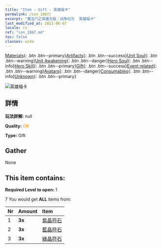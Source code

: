 ```yaml
---
title: "Item - Gift - 英雄福卡"
permalink: /con_1867/
excerpt: "魔法门之英雄无敌：战争纪元  英雄福卡"
last_modified_at: 2021-06-07
locale: cn
ref: "con_1867.md"
toc: false
classes: wide
---
```

 [Materials](/ItemsCN/){: .btn .btn--primary}[Artifacts](/ItemsCN/Artifacts/){: .btn .btn--success}[Unit Soul](/ItemsCN/UnitSoul/){: .btn .btn--warning}[Unit Awakening](/ItemsCN/UnitAwakening/){: .btn .btn--danger}[Hero Soul](/ItemsCN/HeroSoul/){: .btn .btn--info}[Hero Skill](/ItemsCN/HeroSkill/){: .btn .btn--primary}[Gift](/ItemsCN/Gift/){: .btn .btn--success}[Event related](/ItemsCN/Events/){: .btn .btn--warning}[Avatars](/ItemsCN/Avatars/){: .btn .btn--danger}[Consumables](/ItemsCN/Consumables/){: .btn .btn--info}[Unknown](/ItemsCN/Unknown/){: .btn .btn--primary}

 ![英雄福卡](/images/t/i_907317.png)

## 詳情
 **玩法詳解:** null

 **Quality:** <span style="color: #FF8C00">OK</span>

 **Type:** Gift

## Gather

  None

## This item contains:

 **Required Level to open:** 1

 7 You would get **ALL** items  from:

  | Nr | Amount |     Item    |
  |:---|:-------|:------------|
  | 1 |  **3x** | [紫晶符石](/cn/Items/con_720/) |  | 
  | 2 |  **3x** | [藍晶符石](/cn/Items/con_716/) |  | 
  | 3 |  **3x** | [綠晶符石](/cn/Items/con_711/) |  | 
